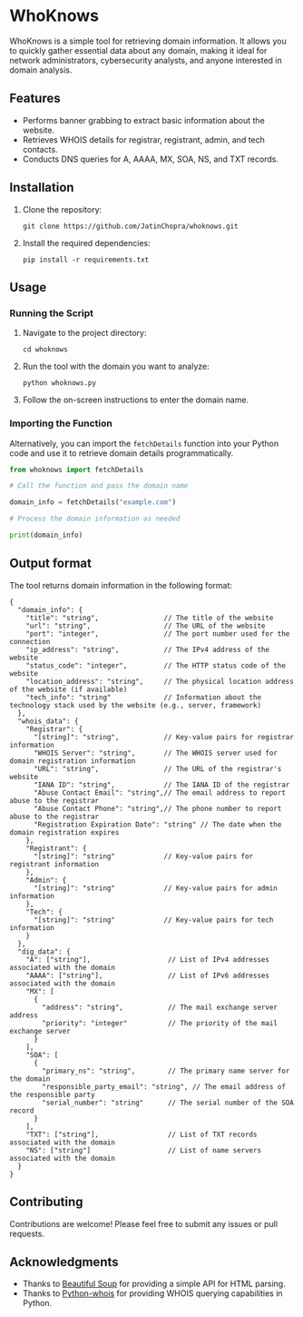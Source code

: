 # WhoKnows

WhoKnows is a simple tool for retrieving domain information. It allows you to quickly gather essential data about any domain, making it ideal for network administrators, cybersecurity analysts, and anyone interested in domain analysis.

## Features

- Performs banner grabbing to extract basic information about the website.
- Retrieves WHOIS details for registrar, registrant, admin, and tech contacts.
- Conducts DNS queries for A, AAAA, MX, SOA, NS, and TXT records.

## Installation

1. Clone the repository:

   ```
   git clone https://github.com/JatinChopra/whoknows.git
   ```

2. Install the required dependencies:

   ```
   pip install -r requirements.txt
   ```

## Usage

### Running the Script

1. Navigate to the project directory:

   ```
   cd whoknows
   ```

2. Run the tool with the domain you want to analyze:

   ```
   python whoknows.py
   ```

3. Follow the on-screen instructions to enter the domain name.

### Importing the Function

Alternatively, you can import the `fetchDetails` function into your Python code and use it to retrieve domain details programmatically.

```python
from whoknows import fetchDetails

# Call the function and pass the domain name

domain_info = fetchDetails("example.com")

# Process the domain information as needed

print(domain_info)
```


## Output format 
The tool returns domain information in the following format:

```
{
  "domain_info": {
    "title": "string",                // The title of the website
    "url": "string",                  // The URL of the website
    "port": "integer",                // The port number used for the connection
    "ip_address": "string",           // The IPv4 address of the website
    "status_code": "integer",         // The HTTP status code of the website
    "location_address": "string",     // The physical location address of the website (if available)
    "tech_info": "string"             // Information about the technology stack used by the website (e.g., server, framework)
  },
  "whois_data": {
    "Registrar": {
      "[string]": "string",           // Key-value pairs for registrar information
      "WHOIS Server": "string",       // The WHOIS server used for domain registration information
      "URL": "string",                // The URL of the registrar's website
      "IANA ID": "string",            // The IANA ID of the registrar
      "Abuse Contact Email": "string",// The email address to report abuse to the registrar
      "Abuse Contact Phone": "string",// The phone number to report abuse to the registrar
      "Registration Expiration Date": "string" // The date when the domain registration expires
    },
    "Registrant": {
      "[string]": "string"            // Key-value pairs for registrant information
    },
    "Admin": {
      "[string]": "string"            // Key-value pairs for admin information
    },
    "Tech": {
      "[string]": "string"            // Key-value pairs for tech information
    }
  },
  "dig_data": {
    "A": ["string"],                   // List of IPv4 addresses associated with the domain
    "AAAA": ["string"],                // List of IPv6 addresses associated with the domain
    "MX": [
      {
        "address": "string",           // The mail exchange server address
        "priority": "integer"          // The priority of the mail exchange server
      }
    ],
    "SOA": [
      {
        "primary_ns": "string",        // The primary name server for the domain
        "responsible_party_email": "string", // The email address of the responsible party
        "serial_number": "string"      // The serial number of the SOA record
      }
    ],
    "TXT": ["string"],                 // List of TXT records associated with the domain
    "NS": ["string"]                   // List of name servers associated with the domain
  }
}
```

## Contributing

Contributions are welcome! Please feel free to submit any issues or pull requests.

## Acknowledgments

- Thanks to [Beautiful Soup](https://www.crummy.com/software/BeautifulSoup/) for providing a simple API for HTML parsing.
- Thanks to [Python-whois](https://pypi.org/project/python-whois/) for providing WHOIS querying capabilities in Python.
